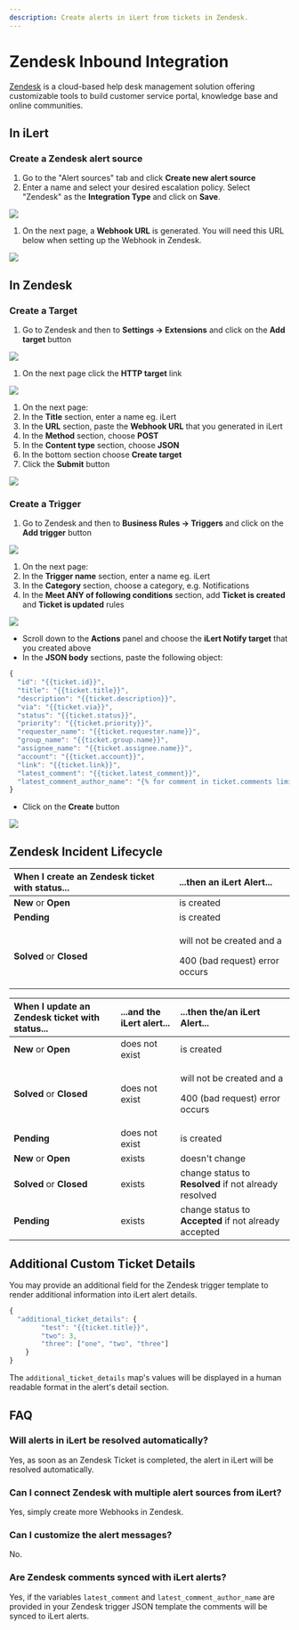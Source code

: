 ```yaml
---
description: Create alerts in iLert from tickets in Zendesk.
---
```


# Zendesk Inbound Integration

[Zendesk](https://www.zendesk.com/) is a cloud-based help desk management solution offering customizable tools to build customer service portal, knowledge base and online communities.

## In iLert <a id="create-alert-source"></a>

### Create a Zendesk alert source

1. Go to the "Alert sources" tab and click **Create new alert source**
2. Enter a name and select your desired escalation policy. Select "Zendesk" as the **Integration Type** and click on **Save**.

![](../../.gitbook/assets/ilert%20%2886%29.png)

1. On the next page, a **Webhook URL** is generated. You will need this URL below when setting up the Webhook in Zendesk.

![](../../.gitbook/assets/ilert%20%2885%29.png)

## In Zendesk <a id="in-topdesk"></a>

### Create a Target

1. Go to Zendesk and then to **Settings -&gt; Extensions** and click on the **Add target** button

![](../../.gitbook/assets/a_-_agent.png)

1. On the next page click the **HTTP target** link

![](../../.gitbook/assets/a_-_agent%20%283%29.png)

1. On the next page:
2. In the **Title** section, enter a name eg. iLert
3. In the **URL** section, paste the **Webhook URL** that you generated in iLert
4. In the **Method** section, choose **POST**
5. In the **Content type** section, choose **JSON**
6. In the bottom section choose **Create target**
7. Click the **Submit** button

![](../../.gitbook/assets/a_-_agent%20%282%29.png)

### Create a Trigger

1. Go to Zendesk and then to **Business Rules -&gt; Triggers** and click on the **Add trigger** button

![](../../.gitbook/assets/a_-_agent%20%281%29.png)

1. On the next page:
2. In the **Trigger name** section, enter a name eg. iLert
3. In the **Category** section, choose a category, e.g. Notifications
4. In the **Meet ANY of following conditions** section, add **Ticket is created** and **Ticket is updated** rules

![](../../.gitbook/assets/a_-_agent%20%284%29.png)

* Scroll down to the **Actions** panel and choose the **iLert Notify target** that you created above
* In the **JSON body** sections, paste the following  object:

```javascript
{
  "id": "{{ticket.id}}",
  "title": "{{ticket.title}}",
  "description": "{{ticket.description}}",
  "via": "{{ticket.via}}",
  "status": "{{ticket.status}}",
  "priority": "{{ticket.priority}}",
  "requester_name": "{{ticket.requester.name}}",
  "group_name": "{{ticket.group.name}}",
  "assignee_name": "{{ticket.assignee.name}}",
  "account": "{{ticket.account}}",
  "link": "{{ticket.link}}",
  "latest_comment": "{{ticket.latest_comment}}",
  "latest_comment_author_name": "{% for comment in ticket.comments limit:1 offset:0 %}{{comment.author.name}}{% endfor %}"
}
```

* Click on the **Create** button

![](../../.gitbook/assets/notification_center%20%281%29.png)

## Zendesk Incident Lifecycle

<table>
  <thead>
    <tr>
      <th style="text-align:left">When I create an Zendesk ticket with status...</th>
      <th style="text-align:left">...then an iLert Alert...</th>
    </tr>
  </thead>
  <tbody>
    <tr>
      <td style="text-align:left"><b>New</b> or <b>Open</b>
      </td>
      <td style="text-align:left">is created</td>
    </tr>
    <tr>
      <td style="text-align:left"><b>Pending</b>
      </td>
      <td style="text-align:left">is created</td>
    </tr>
    <tr>
      <td style="text-align:left"><b>Solved</b> or <b>Closed</b>
      </td>
      <td style="text-align:left">
        <p>will not be created and a</p>
        <p>400 (bad request) error occurs</p>
      </td>
    </tr>
  </tbody>
</table>

<table>
  <thead>
    <tr>
      <th style="text-align:left">When I update an Zendesk ticket with status...</th>
      <th style="text-align:left">...and the iLert alert...</th>
      <th style="text-align:left">...then the/an iLert Alert...</th>
    </tr>
  </thead>
  <tbody>
    <tr>
      <td style="text-align:left"><b>New</b> or <b>Open</b>
      </td>
      <td style="text-align:left">does not exist</td>
      <td style="text-align:left">is created</td>
    </tr>
    <tr>
      <td style="text-align:left"><b>Solved</b> or <b>Closed</b>
      </td>
      <td style="text-align:left">does not exist</td>
      <td style="text-align:left">
        <p>will not be created and a</p>
        <p>400 (bad request) error occurs</p>
      </td>
    </tr>
    <tr>
      <td style="text-align:left"><b>Pending</b>
      </td>
      <td style="text-align:left">does not exist</td>
      <td style="text-align:left">is created</td>
    </tr>
    <tr>
      <td style="text-align:left"><b>New</b> or <b>Open</b>
      </td>
      <td style="text-align:left">exists</td>
      <td style="text-align:left">doesn&apos;t change</td>
    </tr>
    <tr>
      <td style="text-align:left"><b>Solved</b> or <b>Closed</b>
      </td>
      <td style="text-align:left">exists</td>
      <td style="text-align:left">change status to <b>Resolved</b> if not already resolved</td>
    </tr>
    <tr>
      <td style="text-align:left"><b>Pending</b>
      </td>
      <td style="text-align:left">exists</td>
      <td style="text-align:left">change status to <b>Accepted</b> if not already accepted</td>
    </tr>
  </tbody>
</table>

## Additional Custom Ticket Details <a id="faq"></a>

You may provide an additional field for the Zendesk trigger template to render additional information into iLert alert details.

```javascript
{
  "additional_ticket_details": {
        "test": "{{ticket.title}}",
        "two": 3,
        "three": ["one", "two", "three"]
    }
}
```

The `additional_ticket_details` map's values will be displayed in a human readable format in the alert's detail section.

## FAQ <a id="faq"></a>

### **Will alerts in iLert be resolved automatically?**

Yes, as soon as an Zendesk Ticket is completed, the alert in iLert will be resolved automatically.

### **Can I connect Zendesk with multiple alert sources from iLert?**

Yes, simply create more Webhooks in Zendesk.

### **Can I customize the alert messages?**

No.

### Are Zendesk comments synced with iLert alerts?

Yes, if the variables `latest_comment` and `latest_comment_author_name` are provided in your Zendesk trigger JSON template the comments will be synced to iLert alerts.

